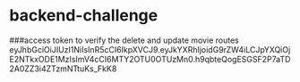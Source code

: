 # backend-challenge


###access token to verify the delete and update movie routes
eyJhbGciOiJIUzI1NiIsInR5cCI6IkpXVCJ9.eyJkYXRhIjoidG9rZW4iLCJpYXQiOjE2NTkxODE1MzIsImV4cCI6MTY2OTU0OTUzMn0.h9qbteQogESGSF2P7aTD2A0ZZ3i4ZTzmNTtuKs_FkK8
